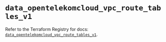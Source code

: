 # `data_opentelekomcloud_vpc_route_tables_v1`

Refer to the Terraform Registry for docs: [`data_opentelekomcloud_vpc_route_tables_v1`](https://registry.terraform.io/providers/opentelekomcloud/opentelekomcloud/1.36.27/docs/data-sources/vpc_route_tables_v1).
